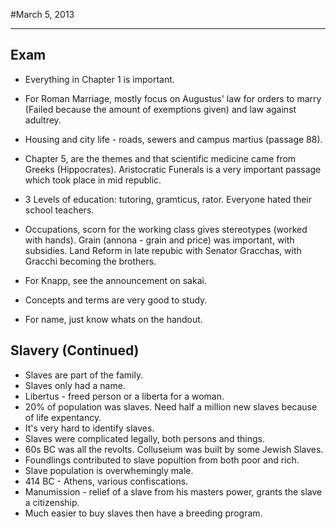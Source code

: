 #March 5, 2013
***
## Exam
-	Everything in Chapter 1 is important.
-	For Roman Marriage, mostly focus on Augustus' law for orders to marry (Failed because the amount of exemptions given) and law against adultrey.
-	Housing and city life - roads, sewers and campus martius (passage 88).
-	Chapter 5, are the themes and that scientific medicine came from Greeks (Hippocrates). Aristocratic Funerals is a very important passage which took place in mid republic.
-	3 Levels of education: tutoring, gramticus, rator. Everyone hated their school teachers.
-	Occupations, scorn for the working class gives stereotypes (worked with hands). Grain (annona - grain and price) was important, with subsidies. Land Reform in late repubic with Senator Gracchas, with Gracchi becoming the brothers.

-	For Knapp, see the announcement on sakai.

-	Concepts and terms are very good to study.

-	For name, just know whats on the handout.

## Slavery (Continued)
-	Slaves are part of the family.
-	Slaves only had a name.
-	Libertus - freed person or a liberta for a woman.
-	20% of population was slaves. Need half a million new slaves because of life expentancy.
-	It's very hard to identify slaves.
-	Slaves were complicated legally, both persons and things.
-	60s BC was all the revolts. Colluseium was built by some Jewish Slaves.
-	Foundlings contributed to slave popultion from both poor and rich.
-	Slave population is overwhemingly male.
-	414 BC - Athens, various confiscations.
-	Manumission - relief of a slave from his masters power, grants the slave a citizenship.
-	Much easier to buy slaves then have a breeding program.